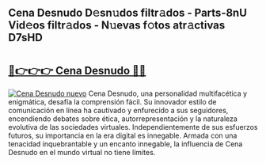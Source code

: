 ## Cena Desnudo D𝚎sn𝚞dos filtr𝚊dos - Parts-8nU Vid𝚎os filtr𝚊dos - N𝚞evas f𝚘tos atr𝚊ctivas D7sHD

# <h2><a href="http://mb7s5l.tromn.icu/?c=Cena+Desnudo">🔗👉👉👉 Cena Desnudo 🔗🔗</a></h2>

[![Cena Desnudo nuevo](https://i.imgur.com/pEAQMta.gif)](http://mb7s5l.tromn.icu/?c=Cena+Desnudo)
Cena Desnudo, una personalidad multifacética y enigmática, desafía la comprensión fácil. Su innovador estilo de comunicación en línea ha cautivado y enfurecido a sus seguidores, encendiendo debates sobre ética, autorrepresentación y la naturaleza evolutiva de las sociedades virtuales. Independientemente de sus esfuerzos futuros, su importancia en la era digital es innegable. Armada con una tenacidad inquebrantable y un encanto innegable, la influencia de Cena Desnudo en el mundo virtual no tiene límites.
